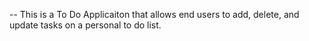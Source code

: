 -- This is a To Do Applicaiton that allows end users to add, delete, and update tasks on a personal to do list. 
